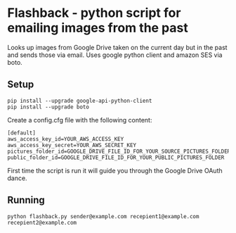 # Flashback - python script for emailing images from the past

Looks up images from Google Drive taken on the current day but in the past and sends those via email.
Uses google python client and amazon SES via boto.

## Setup

```
pip install --upgrade google-api-python-client
pip install --upgrade boto
```

Create a config.cfg file with the following content:

```
[default]
aws_access_key_id=YOUR_AWS_ACCESS_KEY
aws_access_key_secret=YOUR_AWS_SECRET_KEY
pictures_folder_id=GOOGLE_DRIVE_FILE_ID_FOR_YOUR_SOURCE_PICTURES_FOLDER
public_folder_id=GOOGLE_DRIVE_FILE_ID_FOR_YOUR_PUBLIC_PICTURES_FOLDER
```

First time the script is run it will guide you through the Google Drive OAuth dance.

## Running

```
python flashback.py sender@example.com recepient1@example.com recepient2@example.com
```
